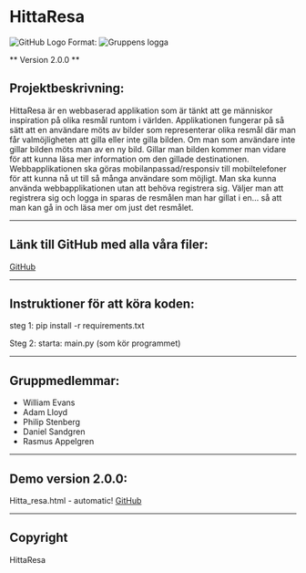# HittaResa

![GitHub Logo](/dokument/GitHub/HittaResa/README/HittaResaLogoTransparant.png)
Format: ![Gruppens logga](url)

** Version 2.0.0 **

## Projektbeskrivning:

HittaResa är en webbaserad applikation som är tänkt att ge människor inspiration på olika resmål runtom i världen. Applikationen fungerar på så sätt att en användare möts av bilder som representerar olika resmål där man får valmöjligheten att gilla eller inte gilla bilden. Om man som användare inte gillar bilden möts man av en ny bild. Gillar man bilden kommer man vidare för att kunna läsa mer information om den gillade destinationen. Webbapplikationen ska göras mobilanpassad/responsiv till mobiltelefoner för att kunna nå ut till så många användare som möjligt. Man ska kunna använda webbapplikationen utan att behöva registrera sig. Väljer man att registrera sig och logga in sparas de resmålen man har gillat i en… så att man kan gå in och läsa mer om just det resmålet.


---
## Länk till GitHub med alla våra filer:

[GitHub](https://github.com/williamevans98/HittaResa)

---
## Instruktioner för att köra koden:

steg 1:
pip install -r requirements.txt

Steg 2:
starta: main.py (som kör programmet)

---
## Gruppmedlemmar:

- William Evans 
- Adam Lloyd
- Philip Stenberg
- Daniel Sandgren
- Rasmus Appelgren

---
## Demo version 2.0.0:
Hitta_resa.html - automatic!
[GitHub](Hitta_resa.html)

---
## Copyright

HittaResa
